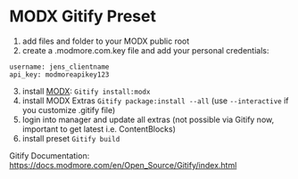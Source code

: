 # MODX Gitify Preset

1. add files and folder to your MODX public root
2. create a .modmore.com.key file and add your personal credentials:

```
username: jens_clientname
api_key: modmoreapikey123
```

3. install [MODX](https://modx.com): `Gitify install:modx`
4. install MODX Extras `Gitify package:install --all` (use `--interactive` if you customize .gitify file)
5. login into manager and update all extras (not possible via Gitify now, important to get latest i.e. ContentBlocks)
6. install preset `Gitify build`

Gitify Documentation: https://docs.modmore.com/en/Open_Source/Gitify/index.html
